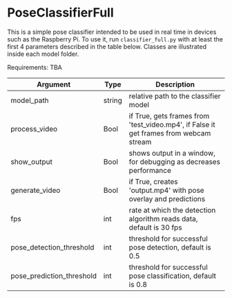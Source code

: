 # PoseClassifierFull

This is a simple pose classifier intended to be used in real time in devices such as the Raspberry Pi. To use it, run `classifier_full.py` with at least the first 4 parameters described in the table below. 
Classes are illustrated inside each model folder.

Requirements: TBA

| Argument | Type | Description |
| ----------- | ----------- | ----------- |
| model_path | string | relative path to the classifier model |
| process_video | Bool | if True, gets frames from 'test_video.mp4', if False it get frames from webcam stream |
| show_output | Bool | shows output in a window, for debugging as decreases performance |
| generate_video | Bool | if True, creates 'output.mp4' with pose overlay and predictions |
| fps | int | rate at which the detection algorithm reads data,   default is 30 fps |
| pose_detection_threshold | int | threshold for successful pose detection, default is 0.5 |
| pose_prediction_threshold | int | threshold for successful pose classification, default is 0.8 |
